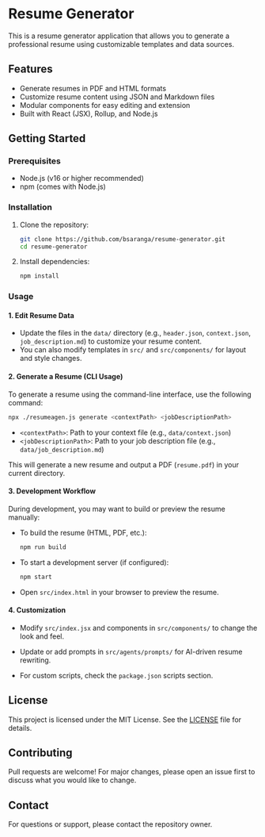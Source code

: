 
# Resume Generator

This is a resume generator application that allows you to generate a professional resume using customizable templates and data sources.

## Features

- Generate resumes in PDF and HTML formats
- Customize resume content using JSON and Markdown files
- Modular components for easy editing and extension
- Built with React (JSX), Rollup, and Node.js

## Getting Started

### Prerequisites

- Node.js (v16 or higher recommended)
- npm (comes with Node.js)

### Installation

1. Clone the repository:

   ```bash
   git clone https://github.com/bsaranga/resume-generator.git
   cd resume-generator
   ```

2. Install dependencies:

   ```bash
   npm install
   ```

### Usage

#### 1. Edit Resume Data

- Update the files in the `data/` directory (e.g., `header.json`, `context.json`, `job_description.md`) to customize your resume content.
- You can also modify templates in `src/` and `src/components/` for layout and style changes.

#### 2. Generate a Resume (CLI Usage)

To generate a resume using the command-line interface, use the following command:

```bash
npx ./resumeagen.js generate <contextPath> <jobDescriptionPath>
```

- `<contextPath>`: Path to your context file (e.g., `data/context.json`)
- `<jobDescriptionPath>`: Path to your job description file (e.g., `data/job_description.md`)

This will generate a new resume and output a PDF (`resume.pdf`) in your current directory.

#### 3. Development Workflow

During development, you may want to build or preview the resume manually:

- To build the resume (HTML, PDF, etc.):

  ```bash
  npm run build
  ```

- To start a development server (if configured):

  ```bash
  npm start
  ```

- Open `src/index.html` in your browser to preview the resume.

#### 4. Customization

- Modify `src/index.jsx` and components in `src/components/` to change the look and feel.
- Update or add prompts in `src/agents/prompts/` for AI-driven resume rewriting.

- For custom scripts, check the `package.json` scripts section.

## License

This project is licensed under the MIT License. See the [LICENSE](LICENSE) file for details.

## Contributing

Pull requests are welcome! For major changes, please open an issue first to discuss what you would like to change.

## Contact

For questions or support, please contact the repository owner.
